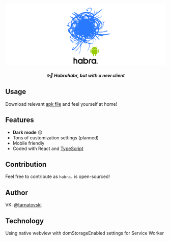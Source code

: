<p align="center"><a href="https://habra.js.org/"><img width=512 src="https://raw.githubusercontent.com/LencoDigitexer/habraAndroid/main/images/logo.png" alt="habra logo" /></a></p>
<h5 align="center">✨🎉 Habrahabr, but with a new client</h5>

## Usage
Download relevant [apk file](https://github.com/LencoDigitexer/habraAndroid/releases) and feel yourself at home!

## Features
- **Dark mode** 😲
- Tons of customization settings (planned)
- Mobile friendly
- Coded with React and <span style="text-decoration:underline">TypeScript</span>

## Contribution
Feel free to contribute as `habra.` is open-sourced!

## Author

VK: [@tarnatovski](https://vk.com/tarnatovski)

## Technology
Using native webview with domStorageEnabled settings for Service Worker
